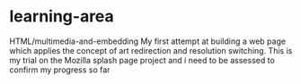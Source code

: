 # learning-area
HTML/multimedia-and-embedding
My first attempt at building a web page which applies the concept of art redirection and resolution switching.
This is my trial on the  Mozilla splash page project and i need to be assessed to confirm my progress so far
